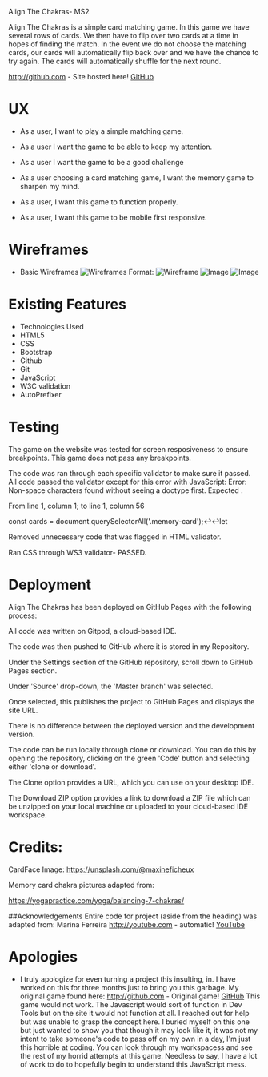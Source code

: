 Align The Chakras- MS2

Align The Chakras is a simple card matching game. In this game we have several rows of cards. We then have to flip over two cards at a time in
hopes of finding the match. In the event we do not choose the matching cards, our cards will automatically flip back over and we have
the chance to try again. The cards will automatically shuffle for the next round. 

http://github.com - Site hosted here!
[GitHub]( https://susanmarie87.github.io/Oil-Match-Game/)

# UX

* As a user, I want to play a simple matching game.

* As a user I want the game to be able to keep my attention.

* As a user I want the game to be a good challenge

* As a user choosing a card matching game, I want the memory game to sharpen my mind.

* As a user, I want this game to function properly.

* As a user, I want this game to be mobile first responsive.

# Wireframes
* Basic Wireframes
![Wireframes](assets/images/MS2Wireframe(1).jpg)
Format: ![Wireframe](url)
![Image]('assets/Wireframes/MS2Wireframe(2).jpg')
![Image]('assets/Wireframes/MS2Wireframe(3).jpg')


# Existing Features

* Technologies Used
* HTML5
* CSS
* Bootstrap
* Github
* Git
* JavaScript
* W3C validation
* AutoPrefixer

# Testing
The game on the website was tested for screen resposiveness to ensure breakpoints. This game does not pass any breakpoints.


The code was ran through each specific validator to make sure it passed.
All code passed the validator except for this error with JavaScript:
Error: Non-space characters found without seeing a doctype first. Expected <!DOCTYPE html>.

From line 1, column 1; to line 1, column 56

const cards = document.querySelectorAll('.memory-card');↩↩let 

Removed unnecessary code that was flagged in HTML validator.

Ran CSS through WS3 validator- PASSED.

# Deployment
Align The Chakras has been deployed on GitHub Pages with the following process:

All code was written on Gitpod, a cloud-based IDE.

The code was then pushed to GitHub where it is stored in my Repository.

Under the Settings section of the GitHub repository, scroll down to GitHub Pages section.

Under 'Source' drop-down, the 'Master branch' was selected.

Once selected, this publishes the project to GitHub Pages and displays the site URL.

There is no difference between the deployed version and the development version.

The code can be run locally through clone or download. You can do this by opening the repository, clicking on the green 'Code' button and selecting either 'clone or download'.

The Clone option provides a URL, which you can use on your desktop IDE.

The Download ZIP option provides a link to download a ZIP file which can be unzipped on your local machine or uploaded to your cloud-based IDE workspace.

# Credits:
CardFace Image:
https://unsplash.com/@maxineficheux

Memory card chakra pictures adapted from:

https://yogapractice.com/yoga/balancing-7-chakras/

##Acknowledgements
Entire code for project (aside from the heading) was adapted from:
Marina Ferreira
http://youtube.com - automatic!
[YouTube](https://www.youtube.com/watch?v=ZniVgo8U7ek)


# Apologies

* I truly apologize for even turning a project this insulting, in. I have worked on this for three months just to bring you this garbage. 
My original game found here: http://github.com - Original game!
[GitHub]( https://susanmarie87.github.io/Match-My-Oils/) This game would not work. The Javascript would sort of function in Dev Tools but on the site
it would not function at all. I reached out for help but was unable to grasp the concept here. 
 I buried myself on this one but just wanted to show you that though it may look like it,  it was not my intent to take someone's code to pass off on my own in a day, I'm just 
 this horrible at coding. You can look through my workspacess and see the rest of my horrid attempts at this game. Needless to say, I have a lot of
work to do to hopefully begin to understand this JavaScript mess.

